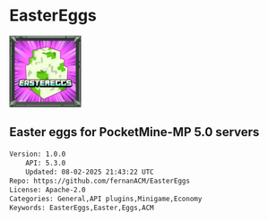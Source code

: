 # EasterEggs
<img src="https://raw.githubusercontent.com/fernanACM/EasterEggs/61f72e49f2641b971cc6b971ef79c3f3b628bf65/icon-eastereggs.png" width="128" height="128" />

## Easter eggs for PocketMine-MP 5.0 servers
```properties
Version: 1.0.0
    API: 5.3.0
    Updated: 08-02-2025 21:43:22 UTC
Repo: https://github.com/fernanACM/EasterEggs
License: Apache-2.0
Categories: General,API plugins,Minigame,Economy
Keywords: EasterEggs,Easter,Eggs,ACM
```